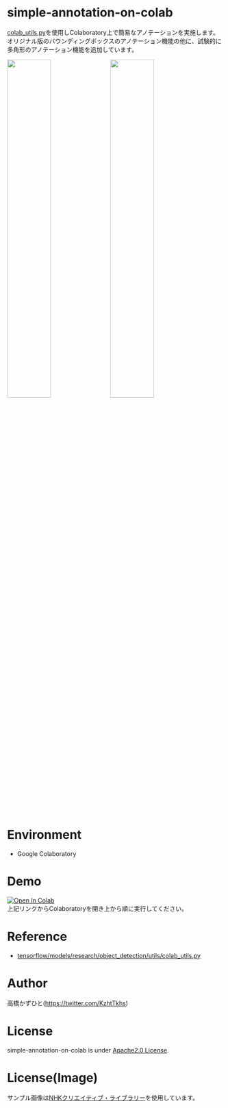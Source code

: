 # simple-annotation-on-colab
[colab_utils.py](https://github.com/tensorflow/models/blob/master/research/object_detection/utils/colab_utils.py)を使用しColaboratory上で簡易なアノテーションを実施します。<br>
オリジナル版のバウンディングボックスのアノテーション機能の他に、試験的に多角形のアノテーション機能を追加しています。<br>

<img src="https://user-images.githubusercontent.com/37477845/235560473-c417bedc-0db3-477b-ab59-8ecbb73009bf.gif" loading="lazy" width="45%">　<img src="https://user-images.githubusercontent.com/37477845/235560975-00d4f139-6f25-4383-9944-34eca787379e.gif" loading="lazy" width="45%">

# Environment 
* Google Colaboratory

# Demo
[![Open In Colab](https://colab.research.google.com/assets/colab-badge.svg)](https://colab.research.google.com/github/Kazuhito00/simple-annotation-on-colab/blob/main/simple-annotation-on-colab.ipynb)<br>
上記リンクからColaboratoryを開き上から順に実行してください。

# Reference
* [tensorflow/models/research/object_detection/utils/colab_utils.py](https://github.com/tensorflow/models/blob/master/research/object_detection/utils/colab_utils.py)

# Author
高橋かずひと(https://twitter.com/KzhtTkhs)
 
# License 
simple-annotation-on-colab is under [Apache2.0 License](LICENSE).

# License(Image)
サンプル画像は[NHKクリエイティブ・ライブラリー](https://www.nhk.or.jp/archives/creative/)を使用しています。
